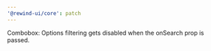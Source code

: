```yaml
---
'@rewind-ui/core': patch
---
```


Combobox: Options filtering gets disabled when the onSearch prop is passed.
